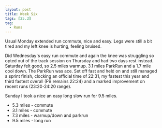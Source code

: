 ```yaml
---
layout: post
title: Week Six
tags: [25.3]
tag:
  - Runs
---
```


Usual Monday extended run commute, nice and easy. Legs were still a bit tired and my left knee is hurting, feeling bruised.

Did Wednesday's easy run commute and again the knee was struggling so opted out of the track session on Thursday and had two days rest instead. Saturday felt good, so 2.5 miles warmup. 3.1 miles ParkRun and a 1.7 mile cool down. The ParkRun was ace. Set off fast and held on and still managed a sprint finish, clocking an official time of 22:31, my fastest this year and third fastest overall (PB remains 22:24) and a marked improvement on recent runs (23:20-24:20 range).

Sunday I took a nice an easy long slow run for 9.5 miles.

* 5.3 miles - commute
* 3.1 miles - commute
* 7.3 miles - warmup/down and parkrun
* 9.5 miles - long run
